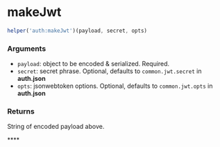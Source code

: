 # makeJwt

```javascript
helper('auth:makeJwt')(payload, secret, opts)
```

### Arguments

* `payload`: object to be encoded & serialized. Required.
* `secret`: secret phrase. Optional, defaults to `common.jwt.secret` in **auth.json** 
* `opts`: jsonwebtoken options. Optional, defaults to `common.jwt.opts` in **auth.json** 

### Returns

String of encoded payload above.

\*\*\*\*

